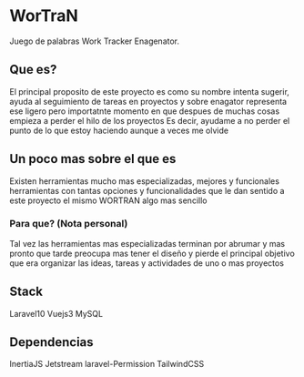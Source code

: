 # WorTraN
Juego de palabras Work Tracker Enagenator.    

## Que es?
El principal proposito de este proyecto es como su nombre intenta sugerir,
ayuda al seguimiento de tareas en proyectos y sobre enagator representa ese ligero pero
importatnte momento en que despues de muchas cosas empieza a perder el hilo de los proyectos
Es decir, ayudame a no perder el punto de lo que estoy haciendo aunque a veces me olvide

## Un poco mas sobre el que es
Existen herramientas mucho mas especializadas, mejores y funcionales
herramientas con tantas opciones y funcionalidades que le dan sentido a este proyecto
el mismo WORTRAN algo mas sencillo

### Para que? (Nota personal)
Tal vez las herramientas mas especializadas terminan por abrumar y mas pronto que tarde preocupa mas 
tener el diseño y pierde el principal objetivo que era organizar las ideas, tareas y
actividades de uno o mas proyectos

## Stack

Laravel10
Vuejs3
MySQL

## Dependencias

InertiaJS
Jetstream
laravel-Permission
TailwindCSS